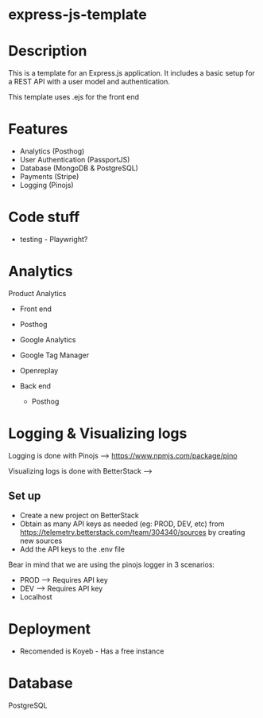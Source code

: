 # express-js-template

# Description

This is a template for an Express.js application. It includes a basic setup for a REST API with a user model and authentication.

This template uses .ejs for the front end

# Features

- Analytics (Posthog)
- User Authentication (PassportJS)
- Database (MongoDB & PostgreSQL)
- Payments (Stripe)
- Logging (Pinojs)

# Code stuff

- testing - Playwright?


# Analytics

Product Analytics

- Front end
 - Posthog
 - Google Analytics
 - Google Tag Manager
 - Openreplay

- Back end
    - Posthog

# Logging & Visualizing logs

Logging is done with Pinojs --> https://www.npmjs.com/package/pino

Visualizing logs is done with BetterStack --> 

## Set up

- Create a new project on BetterStack
- Obtain as many API keys as needed (eg: PROD, DEV, etc) from https://telemetry.betterstack.com/team/304340/sources by creating new sources
- Add the API keys to the .env file

Bear in mind that we are using the pinojs logger in 3 scenarios:

- PROD --> Requires API key
- DEV --> Requires API key
- Localhost


# Deployment

- Recomended is Koyeb - Has a free instance

# Database

PostgreSQL